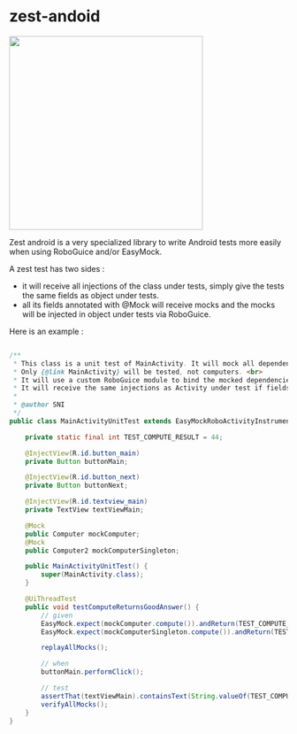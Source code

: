 zest-andoid
===========

<img src="https://raw.github.com/stephanenicolas/zest-android/master/gfx/logo.png" 
width="350px" />

Zest android is a very specialized library to write Android tests more easily when using RoboGuice and/or EasyMock.

A zest test has two sides : 
* it will receive all injections of the class under tests, simply give the tests the same fields as object under tests.
* all its fields annotated with @Mock will receive mocks and the mocks will be injected in object under tests via RoboGuice.

Here is an example  :

````java

/**
 * This class is a unit test of MainActivity. It will mock all dependencies of {@link MainActivity}.
 * Only {@link MainActivity} will be tested, not computers. <br>
 * It will use a custom RoboGuice module to bind the mocked dependencies to RoboGuice so that mocks are injected automatically inside class under test.
 * It will receive the same injections as Activity under test if fields are declared in the same way as in this activity (same name, type and annotation).
 * 
 * @author SNI
 */
public class MainActivityUnitTest extends EasyMockRoboActivityInstrumentationTestCase2<MainActivity> {

	private static final int TEST_COMPUTE_RESULT = 44;

	@InjectView(R.id.button_main)
	private Button buttonMain;

	@InjectView(R.id.button_next)
	private Button buttonNext;

	@InjectView(R.id.textview_main)
	private TextView textViewMain;

	@Mock
	public Computer mockComputer;
	@Mock
	public Computer2 mockComputerSingleton;

	public MainActivityUnitTest() {
		super(MainActivity.class);
	}

	@UiThreadTest
	public void testComputeReturnsGoodAnswer() {
		// given
		EasyMock.expect(mockComputer.compute()).andReturn(TEST_COMPUTE_RESULT);
		EasyMock.expect(mockComputerSingleton.compute()).andReturn(TEST_COMPUTE_RESULT);

		replayAllMocks();

		// when
		buttonMain.performClick();

		// test
		assertThat(textViewMain).containsText(String.valueOf(TEST_COMPUTE_RESULT));
		verifyAllMocks();
	}
}

````
